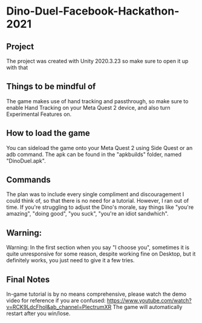 # Dino-Duel-Facebook-Hackathon-2021
## Project
The project was created with Unity 2020.3.23 so make sure to open it up with that

## Things to be mindful of
The game makes use of hand tracking and passthrough, so make sure to enable Hand Tracking on your Meta Quest 2 device, and also turn Experimental Features on.
## How to load the game
You can sideload the game onto your Meta Quest 2 using Side Quest or an adb command. The apk can be found in the "apkbuilds" folder, named "DinoDuel.apk".
## Commands
The plan was to include every single compliment and discouragement I could think of, so that there is no need for a tutorial. However, I ran out of time. If you're struggling to adjust the Dino's morale, say things like "you're amazing", "doing good", "you suck", "you're an idiot sandwhich".
## Warning:
Warning: In the first section when you say "I choose you", sometimes it is quite unresponsive for some reason, despite working fine on Desktop, but it definitely works, you just need to give it a few tries.
## Final Notes
In-game tutorial is by no means comprehensive, please watch the demo video for reference if you are confused: https://www.youtube.com/watch?v=RCK9LdcFhoI&ab_channel=PlectrumXR
The game will automatically restart after you win/lose.

